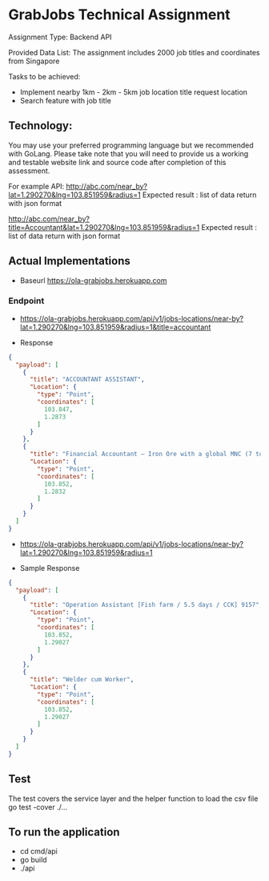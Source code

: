# GrabJobs Technical Assignment
Assignment Type: Backend API

Provided Data List: The assignment includes 2000 job titles and coordinates from Singapore

Tasks to be achieved:
- Implement nearby 1km - 2km - 5km job location title request location 
- Search feature with job title

## Technology:
You may use your preferred programming language but we recommended with GoLang. Please take note that you will need to provide us a working and testable website link and source code after completion of this assessment.

For example API: 
http://abc.com/near_by?lat=1.290270&lng=103.851959&radius=1
Expected result :  list of data return with json format
 
http://abc.com/near_by?title=Accountant&lat=1.290270&lng=103.851959&radius=1 
Expected result :  list of data return with json format

## Actual Implementations
- Baseurl https://ola-grabjobs.herokuapp.com

### Endpoint
- https://ola-grabjobs.herokuapp.com/api/v1/jobs-locations/near-by?lat=1.290270&lng=103.851959&radius=1&title=accountant

- Response
```json
{
  "payload": [
    {
      "title": "ACCOUNTANT ASSISTANT",
      "Location": {
        "type": "Point",
        "coordinates": [
          103.847,
          1.2873
        ]
      }
    },
    {
      "title": "Financial Accountant – Iron Ore with a global MNC (7 to 11 yrs required)",
      "Location": {
        "type": "Point",
        "coordinates": [
          103.852,
          1.2832
        ]
      }
    }
  ]
}
```
- https://ola-grabjobs.herokuapp.com/api/v1/jobs-locations/near-by?lat=1.290270&lng=103.851959&radius=1

- Sample Response
```json
{
  "payload": [
    {
      "title": "Operation Assistant [Fish farm / 5.5 days / CCK] 9157",
      "Location": {
        "type": "Point",
        "coordinates": [
          103.852,
          1.29027
        ]
      }
    },
    {
      "title": "Welder cum Worker",
      "Location": {
        "type": "Point",
        "coordinates": [
          103.852,
          1.29027
        ]
      }
    }
  ]
}
```

## Test
The test covers the service layer and the helper function to load the csv file
go test -cover ./...

## To run the application
- cd cmd/api
- go build
- ./api
